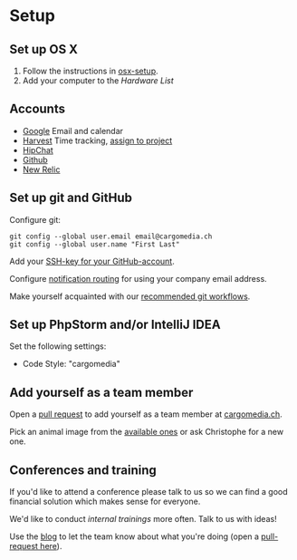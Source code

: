 Setup
=====

Set up OS X
-----------
1. Follow the instructions in [osx-setup](https://github.com/cargomedia/osx-setup).
2. Add your computer to the *Hardware List*

Accounts
--------
- [Google](https://www.google.com/a/cpanel/cargomedia.ch/Organization) Email and calendar
- [Harvest](https://cargomedia.harvestapp.com/people) Time tracking, [assign to project](https://cargomedia.harvestapp.com/projects)
- [HipChat](https://cargomedia.hipchat.com/admin/users)
- [Github](https://github.com/organizations/cargomedia/teams)
- [New Relic](https://rpm.newrelic.com/accounts/350429)

Set up git and GitHub
---------------------
Configure git:
```
git config --global user.email email@cargomedia.ch
git config --global user.name "First Last"
```

Add your [SSH-key for your GitHub-account](https://github.com/settings/ssh).

Configure [notification routing](https://github.com/settings/notifications) for using your company email address.

Make yourself acquainted with our [recommended git workflows](/workflow).

Set up PhpStorm and/or IntelliJ IDEA
------------------------------------
Set the following settings:
- Code Style: "cargomedia"

Add yourself as a team member
-----------------------------
Open a [pull request](https://github.com/cargomedia/cargomedia.github.io) to add yourself as a team member at [cargomedia.ch](http://www.cargomedia.ch/).

Pick an animal image from the [available ones](https://drive.google.com/a/cargomedia.ch/#folders/0B8-0u-pwGKs-aHdaSHBGcm4xcm8) or ask Christophe for a new one.

Conferences and training
------------------------
If you'd like to attend a conference please talk to us so we can find a good financial solution which makes sense for everyone.

We'd like to conduct *internal trainings* more often. Talk to us with ideas!

Use the [blog](http://www.cargomedia.ch/blog/) to let the team know about what you're doing (open a [pull-request here](https://github.com/cargomedia/cargomedia.github.io)).
